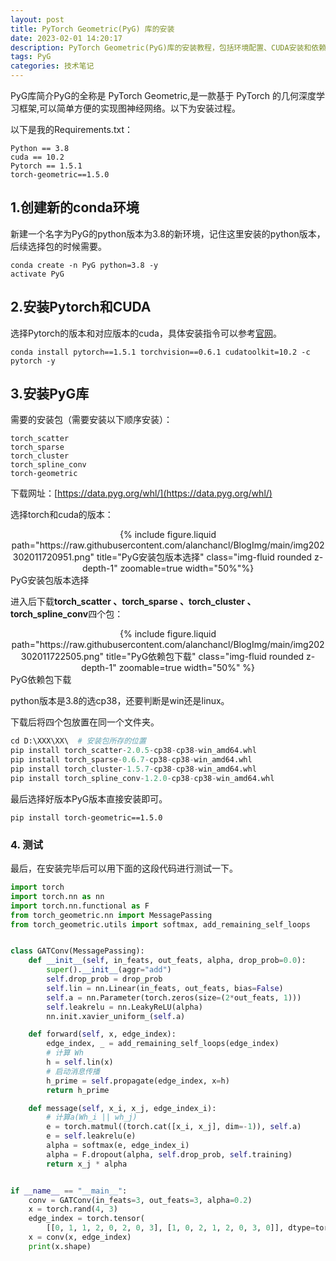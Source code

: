 ```yaml
---
layout: post
title: PyTorch Geometric(PyG) 库的安装
date: 2023-02-01 14:20:17
description: PyTorch Geometric(PyG)库的安装教程，包括环境配置、CUDA安装和依赖包安装的详细步骤
tags: PyG
categories: 技术笔记
---
```


PyG库简介PyG的全称是 PyTorch Geometric,是一款基于 PyTorch 的几何深度学习框架,可以简单方便的实现图神经网络。以下为安装过程。

以下是我的Requirements.txt：
~~~
Python == 3.8
cuda == 10.2
Pytorch == 1.5.1
torch-geometric==1.5.0
~~~

## 1.创建新的conda环境
新建一个名字为PyG的python版本为3.8的新环境，记住这里安装的python版本，后续选择包的时候需要。
~~~
conda create -n PyG python=3.8 -y
activate PyG
~~~

## 2.安装Pytorch和CUDA

选择Pytorch的版本和对应版本的cuda，具体安装指令可以参考[官网](https://pytorch.org/get-started/previous-versions/)。

~~~
conda install pytorch==1.5.1 torchvision==0.6.1 cudatoolkit=10.2 -c pytorch -y
~~~

## 3.安装PyG库

需要的安装包（需要安装以下顺序安装）：
~~~
torch_scatter
torch_sparse
torch_cluster
torch_spline_conv
torch-geometric
~~~

下载网址：[https://data.pyg.org/whl/](https://data.pyg.org/whl/)

选择torch和cuda的版本：
<div class="row mt-3">
    <div class="col-sm mt-3 mt-md-0" style="text-align: center;">
        {% include figure.liquid path="https://raw.githubusercontent.com/alanchancl/BlogImg/main/img202302011720951.png" title="PyG安装包版本选择" class="img-fluid rounded z-depth-1" zoomable=true  width="50%"%}
    </div>
</div>
<div class="caption">PyG安装包版本选择</div>

进入后下载**torch_scatter 、torch_sparse 、torch_cluster 、torch_spline_conv**四个包：

<div class="row mt-3">
    <div class="col-sm mt-3 mt-md-0" style="text-align: center;">
        {% include figure.liquid path="https://raw.githubusercontent.com/alanchancl/BlogImg/main/img202302011722505.png" title="PyG依赖包下载" class="img-fluid rounded z-depth-1" zoomable=true width="50%" %}
    </div>
</div>
<div class="caption">PyG依赖包下载</div>

python版本是3.8的选cp38，还要判断是win还是linux。

下载后将四个包放置在同一个文件夹。

~~~python
cd D:\XXX\XX\  # 安装包所存的位置
pip install torch_scatter-2.0.5-cp38-cp38-win_amd64.whl
pip install torch_sparse-0.6.7-cp38-cp38-win_amd64.whl
pip install torch_cluster-1.5.7-cp38-cp38-win_amd64.whl
pip install torch_spline_conv-1.2.0-cp38-cp38-win_amd64.whl
~~~

最后选择好版本PyG版本直接安装即可。

~~~
pip install torch-geometric==1.5.0
~~~

### 4. 测试

最后，在安装完毕后可以用下面的这段代码进行测试一下。

~~~python
import torch
import torch.nn as nn
import torch.nn.functional as F
from torch_geometric.nn import MessagePassing
from torch_geometric.utils import softmax, add_remaining_self_loops


class GATConv(MessagePassing):
    def __init__(self, in_feats, out_feats, alpha, drop_prob=0.0):
        super().__init__(aggr="add")
        self.drop_prob = drop_prob
        self.lin = nn.Linear(in_feats, out_feats, bias=False)
        self.a = nn.Parameter(torch.zeros(size=(2*out_feats, 1)))
        self.leakrelu = nn.LeakyReLU(alpha)
        nn.init.xavier_uniform_(self.a)

    def forward(self, x, edge_index):
        edge_index, _ = add_remaining_self_loops(edge_index)
        # 计算 Wh
        h = self.lin(x)
        # 启动消息传播
        h_prime = self.propagate(edge_index, x=h)
        return h_prime

    def message(self, x_i, x_j, edge_index_i):
        # 计算a(Wh_i || wh_j)
        e = torch.matmul((torch.cat([x_i, x_j], dim=-1)), self.a)
        e = self.leakrelu(e)
        alpha = softmax(e, edge_index_i)
        alpha = F.dropout(alpha, self.drop_prob, self.training)
        return x_j * alpha


if __name__ == "__main__":
    conv = GATConv(in_feats=3, out_feats=3, alpha=0.2)
    x = torch.rand(4, 3)
    edge_index = torch.tensor(
        [[0, 1, 1, 2, 0, 2, 0, 3], [1, 0, 2, 1, 2, 0, 3, 0]], dtype=torch.long)
    x = conv(x, edge_index)
    print(x.shape)
~~~

